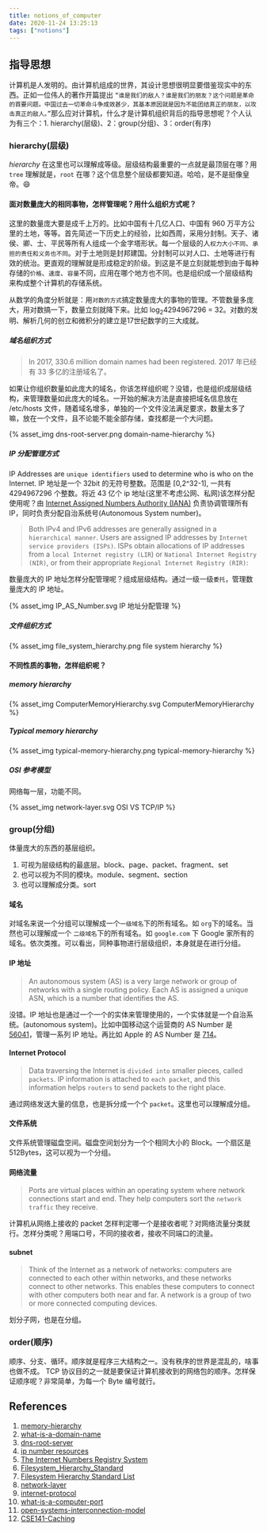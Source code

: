 ```yaml
---
title: notions_of_computer
date: 2020-11-24 13:25:13
tags: ["notions"]
---
```


##  指导思想

   计算机是人发明的。由计算机组成的世界，其设计思想很明显要借鉴现实中的东西。正如一位伟人的著作开篇提出 `“谁是我们的敌人？谁是我们的朋友？这个问题是革命的首要问题。中国过去一切革命斗争成效甚少，其基本原因就是因为不能团结真正的朋友，以攻击真正的敌人。”`那么应对计算机，什么才是计算机组织背后的指导思想呢？个人认为有三个：1. hierarchy(层级)、2：group(分组)、3：order(有序)

###  hierarchy(层级)

  *hierarchy* 在这里也可以理解成等级。层级结构最重要的一点就是最顶层在哪？用 `tree` 理解就是，`root` 在哪？这个信息整个层级都要知道。哈哈，是不是挺像皇帝。😄

#### 面对数量庞大的相同事物，怎样管理呢？用什么组织方式呢？
   
   这里的数量庞大要是成千上万的。比如中国有十几亿人口、中国有 960 万平方公里的土地，等等。首先简述一下历史上的经验，比如西周，采用分封制。天子、诸侯、卿、士、平民等所有人组成一个金字塔形状。每一个层级的人`权力大小不同`、`承担的责任和义务也不同`。对于土地则是封邦建国。分封制可以对人口、土地等进行有效的统治。更直观的理解就是形成稳定的阶级。到这是不是立刻就能想到由于每种存储的`价格`、`速度`、`容量`不同，应用在哪个地方也不同。也是组织成一个层级结构来构成整个计算机的存储系统。

   从数学的角度分析就是：用`对数的方式`搞定数量庞大的事物的管理。不管数量多庞大，用对数搞一下，数量立刻就降下来。比如 log<sub>2</sub>4294967296 = 32。对数的发明、解析几何的创立和微积分的建立是17世纪数学的三大成就。
   


#####  域名组织方式

> In 2017, 330.6 million domain names had been registered.
> 2017 年已经有 33 多亿的注册域名了。

如果让你组织数量如此庞大的域名，你该怎样组织呢？没错，也是组织成层级结构，来管理数量如此庞大的域名。一开始的解决方法是直接把域名信息放在 /etc/hosts 文件，随着域名增多，单独的一个文件没法满足要求，数量太多了嘛，放在一个文件，且不论能不能全部存储，查找都是一个大问题。

{% asset_img dns-root-server.png domain-name-hierarchy %}

#####  IP 分配管理方式

IP Addresses are `unique identifiers` used to determine who is who on the Internet. 
IP 地址是一个 32bit 的无符号整数。范围是 [0,2^32-1], 一共有 4294967296 个整数。将近 43 亿个 ip 地址(这里不考虑公网、私网)该怎样分配使用呢？由 [Internet Assigned Numbers Authority (IANA)](https://www.iana.org/numbers) 负责协调管理所有 IP，同时负责分配自治系统号(Autonomous System number)。
> Both IPv4 and IPv6 addresses are generally assigned in a `hierarchical manner`. Users are assigned IP addresses by `Internet service providers (ISPs)`. ISPs obtain allocations of IP addresses from a `local Internet registry (LIR`) or `National Internet Registry (NIR)`, or from their appropriate `Regional Internet Registry (RIR)`:

数量庞大的 IP 地址怎样分配管理呢？组成层级结构。通过一级一级`委托`，管理数量庞大的 IP 地址。

{% asset_img IP_AS_Number.svg IP 地址分配管理 %}


##### 文件组织方式

{% asset_img file_system_hierarchy.png file system hierarchy %}

#### 不同性质的事物，怎样组织呢？

#####  memory hierarchy

   {% asset_img ComputerMemoryHierarchy.svg ComputerMemoryHierarchy %}

##### Typical memory hierarchy

   {% asset_img typical-memory-hierarchy.png typical-memory-hierarchy %}

#####  OSI 参考模型

  网络每一层，功能不同。

  {%  asset_img network-layer.svg OSI VS TCP/IP %}



###  group(分组)
  体量庞大的东西的基层组织。
  1. 可视为层级结构的最底层。block、page、packet、fragment、set
  2. 也可以视为不同的模块。module、segment、section
  3. 也可以理解成分类。sort

  ####  域名

  对域名来说一个分组可以理解成一个`一级域名`下的所有域名。如 `org`下的域名。当然也可以理解成一个 `二级域名`下的所有域名。如 `google.com` 下 Google 家所有的域名。依次类推。可以看出，同种事物进行层级组织，本身就是在进行分组。

  #### IP 地址
  > An autonomous system (AS) is a very large network or group of networks with a single routing policy. Each AS is assigned a unique ASN, which is a number that identifies the AS.

  没错。IP 地址也是通过一个一个的实体来管理使用的，一个实体就是一个自治系统。(autonomous system)。比如中国移动这个运营商的 AS Number 是 [56041](https://ipinfo.io/AS56041)，管理一系列 IP 地址。再比如 Apple 的 AS Number 是 [714](https://ipinfo.io/AS714)。

  #### Internet Protocol

  >  Data traversing the Internet is `divided into` smaller pieces, called `packets`. IP information is attached to `each packet`, and this information helps `routers` to send packets to the right place.

  通过网络发送大量的信息，也是拆分成一个个 `packet`。这里也可以理解成分组。

  #### 文件系统

  文件系统管理磁盘空间。磁盘空间划分为一个个相同大小的 Block。一个扇区是 512Bytes，这可以视为一个分组。

  ####  网络流量
  
  > Ports are virtual places within an operating system where network connections start and end. They help computers sort the `network traffic` they receive.

  计算机从网络上接收的 packet 怎样判定哪一个是接收者呢？对网络流量分类就行。怎样分类呢？用端口号，不同的接收者，接收不同端口的流量。

  ####  subnet

  > Think of the Internet as a network of networks: computers are connected to each other within networks, and these networks connect to other networks. This enables these computers to connect with other computers both near and far.
  > A network is a group of two or more connected computing devices. 

  划分子网，也是在分组。



###  order(顺序)
  
  顺序、分支、循环。顺序就是程序三大结构之一。没有秩序的世界是混乱的，啥事也做不成。
  TCP 协议目的之一就是要保证计算机接收到的网络包的顺序。怎样保证顺序呢？非常简单，为每一个 Byte 编号就行。


## References

1. [memory-hierarchy](https://www.geeksforgeeks.org/memory-hierarchy-design-and-its-characteristics/)
2. [what-is-a-domain-name](https://www.cloudflare.com/learning/dns/glossary/what-is-a-domain-name/)
3. [dns-root-server](https://www.cloudflare.com/learning/dns/glossary/dns-root-server/)
4. [ip number resources](https://www.iana.org/numbers)
5. [The Internet Numbers Registry System](https://tools.ietf.org/html/rfc7020)
6. [Filesystem_Hierarchy_Standard](https://en.wikipedia.org/wiki/Filesystem_Hierarchy_Standard)
7. [Filesystem Hierarchy Standard List](https://www.pathname.com/fhs/2.2/)
8. [network-layer](https://www.cloudflare.com/learning/network-layer/what-is-the-network-layer/)
9. [internet-protocol](https://www.cloudflare.com/learning/network-layer/internet-protocol/)
10. [what-is-a-computer-port](https://www.cloudflare.com/learning/network-layer/what-is-a-computer-port/)
11. [open-systems-interconnection-model](https://www.cloudflare.com/learning/ddos/glossary/open-systems-interconnection-model-osi/)
12. [CSE141-Caching](http://cseweb.ucsd.edu/classes/sp10/cse141/pdf/07/09_CSE141-Caching.pdf)
